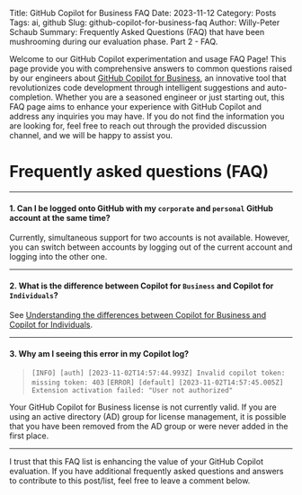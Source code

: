 Title: GitHub Copilot for Business FAQ
Date: 2023-11-12
Category: Posts 
Tags: ai, github
Slug: github-copilot-for-business-faq
Author: Willy-Peter Schaub
Summary: Frequently Asked Questions (FAQ) that have been mushrooming during our evaluation phase. Part 2 - FAQ.

Welcome to our GitHub Copilot experimentation and usage FAQ Page! This page provide you with comprehensive answers to common questions raised by our engineers about [GitHub Copilot for Business](https://resources.github.com/copilot-for-business), an innovative tool that revolutionizes code development through intelligent suggestions and auto-completion. Whether you are a seasoned engineer or just starting out, this FAQ page aims to enhance your experience with GitHub Copilot and address any inquiries you may have. If you do not find the information you are looking for, feel free to reach out through the provided discussion channel, and we will be happy to assist you.

# Frequently asked questions (FAQ)

---

#### 1. Can I be logged onto GitHub with my ``corporate`` and ``personal`` GitHub account at the same time?

Currently, simultaneous support for two accounts is not available. However, you can switch between accounts by logging out of the current account and logging into the other one.

---

#### 2. What is the difference between Copilot for ``Business`` and Copilot for ``Individuals``?

See [Understanding the differences between Copilot for Business and Copilot for Individuals](https://docs.github.com/en/enterprise-cloud@latest/copilot/overview-of-github-copilot/about-github-copilot-for-business#understanding-the-differences-between-copilot-for-business-and-copilot-for-individuals).

---

#### 3. Why am I seeing this error in my Copilot log? 

> ``[INFO] [auth] [2023-11-02T14:57:44.993Z] Invalid copilot token: missing token: 403``
> ``[ERROR] [default] [2023-11-02T14:57:45.005Z] Extension activation failed: "User not authorized"``

Your GitHub Copilot for Business license is not currently valid. If you are using an active directory (AD) group for license management, it is possible that you have been removed from the AD group or were never added in the first place.

---

I trust that this FAQ list is enhancing the value of your GitHub Copilot evaluation. If you have additional frequently asked questions and answers to contribute to this post/list, feel free to leave a comment below.
